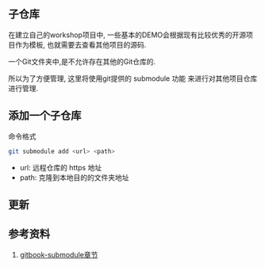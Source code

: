 ## 子仓库
在建立自己的workshop项目中, 一些基本的DEMO会根据现有比较优秀的开源项目作为模板, 也就需要去查看其他项目的源码.

一个Git文件夹中,是不允许存在其他的Git仓库的.

所以为了方便管理, 这里将使用git提供的 submodule 功能 来进行对其他项目仓库进行管理.

## 添加一个子仓库
命令格式
```sh 
git submodule add <url> <path>
```
- url: 远程仓库的 https 地址
- path: 克隆到本地目的的文件夹地址

## 更新

## 参考资料
1. [gitbook-submodule章节](https://git-scm.com/book/zh/v2/Git-%E5%B7%A5%E5%85%B7-%E5%AD%90%E6%A8%A1%E5%9D%97)